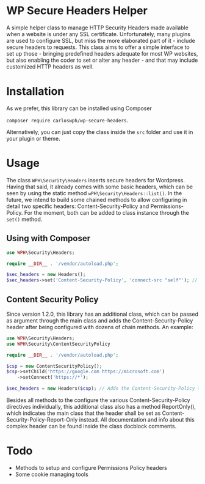 # WP Secure Headers Helper

A simple helper class to manage HTTP Security Headers made available when a website is under any SSL certificate. Unfortunately, many plugins are used to configure SSL, but miss the more elaborated part of it - include secure headers to requests. This class aims to offer a simple interface to set up those - bringing predefined headers adequate for most WP websites, but also enabling the coder to set or alter any header - and that may include customized HTTP headers as well.

# Installation

As we prefer, this library can be installed using Composer

`composer require carloswph/wp-secure-headers`.

Alternatively, you can just copy the class inside the `src` folder and use it in your plugin or theme.

# Usage

The class `WPH\Security\Headers` inserts secure headers for Wordpress. Having that said, it already comes with some basic headers, which can be seen by using the static method `wPH\Security\Headers::list()`. In the future, we intend to build some chained methods to allow configuring in detail two specific headers: Content-Security-Policy and Permissions-Policy. For the moment, both can be added to class instance through the `set()` method.

## Using with Composer

```php
use WPH\Security\Headers;

require __DIR__ . '/vendor/autoload.php';

$sec_headers = new Headers();
$sec_headers->set('Content-Security-Policy', 'connect-src "self"'); // Add new headers to the class array property.
```
## Content Security Policy

Since version 1.2.0, this library has an additional class, which can be passed as argument through the main class and adds the Content-Security-Policy header after being configured with dozens of chain methods. An example:

```php
use WPH\Security\Headers;
use WPH\Security\ContentSecurityPolicy

require __DIR__ . '/vendor/autoload.php';

$csp = new ContentSecurityPolicy();
$csp->setChild('https://google.com https://microsoft.com')
    ->setConnect('https://*');

$sec_headers = new Headers($csp); // Adds the Content-Security-Policy to the headers pool, with all set parameters
```
Besides all methods to the configure the various Content-Security-Policy directives individually, this additional class also has a method ReportOnly(), which indicates the main class that the header shall be set as Content-Security-Policy-Report-Only instead. All documentation and info about this complex header can be found inside the class docblock comments.

# Todo

* Methods to setup and configure Permissions Policy headers
* Some cookie managing tools

